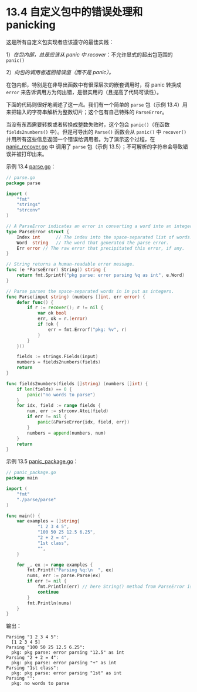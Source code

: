# 13.4 自定义包中的错误处理和 panicking

这是所有自定义包实现者应该遵守的最佳实践：

1）*在包内部，总是应该从 panic 中 recover*：不允许显式的超出包范围的 `panic()`

2）*向包的调用者返回错误值（而不是 panic）。*

在包内部，特别是在非导出函数中有很深层次的嵌套调用时，将 panic 转换成 `error` 来告诉调用方为何出错，是很实用的（且提高了代码可读性）。

下面的代码则很好地阐述了这一点。我们有一个简单的 `parse` 包（示例 13.4）用来把输入的字符串解析为整数切片；这个包有自己特殊的 `ParseError`。

当没有东西需要转换或者转换成整数失败时，这个包会 `panic()`（在函数 `fields2numbers()` 中）。但是可导出的 `Parse()` 函数会从 `panic()` 中 `recover()` 并用所有这些信息返回一个错误给调用者。为了演示这个过程，在 [panic_recover.go](examples/chapter_13/panic_recover.go) 中 调用了 `parse` 包（示例 13.5）；不可解析的字符串会导致错误并被打印出来。

示例 13.4 [parse.go](examples/chapter_13/parse/parse.go)：

```go
// parse.go
package parse

import (
	"fmt"
	"strings"
	"strconv"
)

// A ParseError indicates an error in converting a word into an integer.
type ParseError struct {
    Index int      // The index into the space-separated list of words.
    Word  string   // The word that generated the parse error.
    Err error // The raw error that precipitated this error, if any.
}

// String returns a human-readable error message.
func (e *ParseError) String() string {
    return fmt.Sprintf("pkg parse: error parsing %q as int", e.Word)
}

// Parse parses the space-separated words in in put as integers.
func Parse(input string) (numbers []int, err error) {
    defer func() {
        if r := recover(); r != nil {
            var ok bool
            err, ok = r.(error)
            if !ok {
                err = fmt.Errorf("pkg: %v", r)
            }
        }
    }()

    fields := strings.Fields(input)
    numbers = fields2numbers(fields)
    return
}

func fields2numbers(fields []string) (numbers []int) {
    if len(fields) == 0 {
        panic("no words to parse")
    }
    for idx, field := range fields {
        num, err := strconv.Atoi(field)
        if err != nil {
            panic(&ParseError{idx, field, err})
        }
        numbers = append(numbers, num)
    }
    return
}
```

示例 13.5 [panic_package.go](examples/chapter_13/panic_package.go)：

```go
// panic_package.go
package main

import (
	"fmt"
	"./parse/parse"
)

func main() {
    var examples = []string{
            "1 2 3 4 5",
            "100 50 25 12.5 6.25",
            "2 + 2 = 4",
            "1st class",
            "",
    }

    for _, ex := range examples {
        fmt.Printf("Parsing %q:\n  ", ex)
        nums, err := parse.Parse(ex)
        if err != nil {
            fmt.Println(err) // here String() method from ParseError is used
            continue
        }
        fmt.Println(nums)
    }
}
```

输出：

```
Parsing "1 2 3 4 5":
  [1 2 3 4 5]
Parsing "100 50 25 12.5 6.25":
  pkg: pkg parse: error parsing "12.5" as int
Parsing "2 + 2 = 4":
  pkg: pkg parse: error parsing "+" as int
Parsing "1st class":
  pkg: pkg parse: error parsing "1st" as int
Parsing "":
  pkg: no words to parse
```
